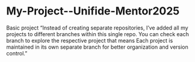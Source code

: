 # My-Project--Unifide-Mentor2025
Basic project
“Instead of creating separate repositories, I’ve added all my projects to different branches within this single repo. You can check each branch to explore the respective project that means
Each project is maintained in its own separate branch for better organization and version control.”
